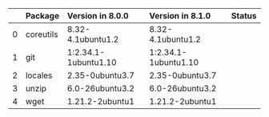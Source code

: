 <!-- markdown-link-check-disable -->

|    | Package   | Version in 8.0.0     | Version in 8.1.0     | Status   |
|---:|:----------|:---------------------|:---------------------|:---------|
|  0 | coreutils | 8.32-4.1ubuntu1.2    | 8.32-4.1ubuntu1.2    |          |
|  1 | git       | 1:2.34.1-1ubuntu1.10 | 1:2.34.1-1ubuntu1.10 |          |
|  2 | locales   | 2.35-0ubuntu3.7      | 2.35-0ubuntu3.7      |          |
|  3 | unzip     | 6.0-26ubuntu3.2      | 6.0-26ubuntu3.2      |          |
|  4 | wget      | 1.21.2-2ubuntu1      | 1.21.2-2ubuntu1      |          |